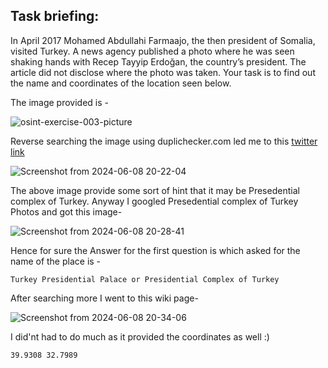 ## Task briefing:
In April 2017 Mohamed Abdullahi Farmaajo, the then president of Somalia, visited Turkey. A news agency published a photo where he was seen shaking hands with Recep Tayyip Erdoğan, the country’s president. The article did not disclose where the photo was taken. Your task is to find out the name and coordinates of the location seen below.

The image provided is -

![osint-exercise-003-picture](https://github.com/Wizzy2323/CSOC-2024/assets/159465554/4070c7a3-8574-4417-96d9-f9ce572af562)

Reverse searching the image using duplichecker.com led me to this [twitter link](https://x.com/trpresidency/status/1427997909589561347)

![Screenshot from 2024-06-08 20-22-04](https://github.com/Wizzy2323/CSOC-2024/assets/159465554/316e9163-06ca-4cdf-bdd7-f6564d10784a)

The above image provide some sort of hint that it may be Presedential complex of Turkey. Anyway I googled Presedential complex of Turkey Photos and got this image-

![Screenshot from 2024-06-08 20-28-41](https://github.com/Wizzy2323/CSOC-2024/assets/159465554/3ddcd1de-e54a-472d-b1bb-cdd36965e5b4)

Hence for sure the Answer for the first question is which asked for the name of the place is -
```
Turkey Presidential Palace or Presidential Complex of Turkey
```
After searching more I went to this wiki page-

![Screenshot from 2024-06-08 20-34-06](https://github.com/Wizzy2323/CSOC-2024/assets/159465554/c8ac79e9-7ee6-4936-b805-d35a55ac0f0c)

I did'nt had to do much as it provided the coordinates as well :)
```
39.9308 32.7989
```

